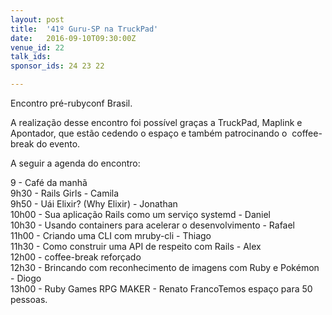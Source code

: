 ```yaml
---
layout: post
title:  '41º Guru-SP na TruckPad'
date:   2016-09-10T09:30:00Z
venue_id: 22
talk_ids: 
sponsor_ids: 24 23 22

---
```


<p>Encontro pr&eacute;-rubyconf Brasil.</p>

<p>A realiza&ccedil;&atilde;o desse encontro foi&nbsp;poss&iacute;vel gra&ccedil;as a TruckPad, Maplink e Apontador, que est&atilde;o cedendo o espa&ccedil;o e tamb&eacute;m patrocinando o &nbsp;coffee-break do evento.</p>

<p>A seguir a agenda do encontro:</p>

<p>9 - Caf&eacute; da manh&atilde;<br />
9h30 - Rails Girls - Camila<br />
9h50&nbsp;- U&aacute;i Elixir? (Why Elixir) - Jonathan<br />
10h00 - Sua aplica&ccedil;&atilde;o Rails como um servi&ccedil;o systemd - Daniel<br />
10h30 - Usando containers para acelerar o desenvolvimento - Rafael<br />
11h00 - Criando uma CLI com mruby-cli - Thiago<br />
11h30 -&nbsp;Como construir uma API de respeito com Rails - Alex<br />
12h00 - coffee-break refor&ccedil;ado<br />
12h30 -&nbsp;Brincando com reconhecimento de imagens com Ruby e Pok&eacute;mon - Diogo<br />
13h00 -&nbsp;Ruby Games RPG MAKER - Renato FrancoTemos espa&ccedil;o para 50 pessoas.</p>

